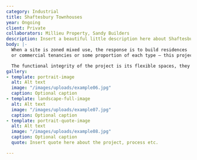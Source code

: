 ```yaml
---
category: Industrial
title: Shaftesbury Townhouses
year: Ongoing
client: Private
collaborators: Millieu Property, Sandy Builders
description: Insert a beautiful little description here about Shaftesbury Townhouses.
body: |-
  When a site is zoned mixed use, the response is to build residences
  or commercial tenancies or some proportion of each type – this project allows for both uses to occur in the same space. A “flexible space”, complete with bathroom, kitchenette and storage is ready to accommodate a creative studio, a shop, an extension of the living area or even a car.

  The functional integrity of the project is its flexible spaces, they allow for multiple scenarios of work, live and socialising in the same space. The ground and first floor flexible spaces are ready to accommodate a creative studio, a shop, or extension of the living area.
gallery:
- template: portrait-image
  alt: Alt text
  image: "/images/uploads/example06.jpg"
  caption: Optional caption
- template: landscape-full-image
  alt: Alt text
  image: "/images/uploads/example07.jpg"
  caption: Optional caption
- template: portrait-quote-image
  alt: Alt text
  image: "/images/uploads/example08.jpg"
  caption: Optional caption
  quote: Insert quote here about the project, process etc.

---
```


